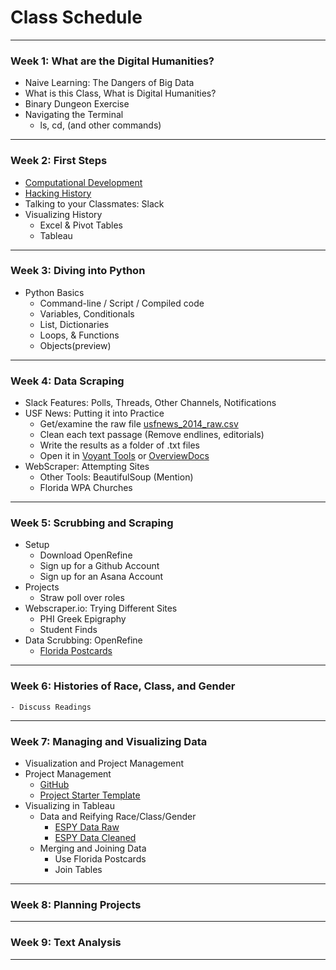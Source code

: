 # Class Schedule

---

### Week 1: What are the Digital Humanities?

* Naive Learning: The Dangers of Big Data
* What is this Class, What is Digital Humanities?
* Binary Dungeon Exercise
* Navigating the Terminal
    - ls, cd, (and other commands)

---

### Week 2: First Steps
* [Computational Development](https://theportus.github.io/presentations/computer_evolution.html#/)
* [Hacking History](https://theportus.github.io/presentations/hacking.html#/)
* Talking to your Classmates: Slack
* Visualizing History
    - Excel & Pivot Tables
    - Tableau

---

### Week 3: Diving into Python
* Python Basics
    - Command-line / Script / Compiled code
    - Variables, Conditionals
    - List, Dictionaries
    - Loops, & Functions
    - Objects(preview)

---

### Week 4: Data Scraping
* Slack Features: Polls, Threads, Other Channels, Notifications
* USF News: Putting it into Practice
    - Get/examine the raw file [usfnews_2014_raw.csv](files/usfnews_2014_raw.csv)
    - Clean each text passage (Remove endlines, editorials)
    - Write the results as a folder of .txt files
    - Open it in [Voyant Tools](http://voyant-tools.org/) or [OverviewDocs](https://www.overviewdocs.com/)
* WebScraper: Attempting Sites
    - Other Tools: BeautifulSoup (Mention)
    - Florida WPA Churches

---

### Week 5: Scrubbing and Scraping
* Setup
    - Download OpenRefine
    - Sign up for a Github Account
    - Sign up for an Asana Account
* Projects
    - Straw poll over roles
* Webscraper.io: Trying Different Sites
    - PHI Greek Epigraphy
    - Student Finds
* Data Scrubbing: OpenRefine
    - [Florida Postcards](fl_postcards.xlsx)

---

### Week 6: Histories of Race, Class, and Gender
    - Discuss Readings

---

### Week 7: Managing and Visualizing Data
* Visualization and Project Management
* Project Management
    - [GitHub](https://github.com/)
    - [Project Starter Template](https://github.com/thePortus/his4936-starter)
* Visualizing in Tableau
    - Data and Reifying Race/Class/Gender
        - [ESPY Data Raw](files/espy_executions_raw.csv)
        - [ESPY Data Cleaned](files/espy_executions.csv)
    - Merging and Joining Data
        - Use Florida Postcards
        - Join Tables

---

### Week 8: Planning Projects

---

### Week 9: Text Analysis

---
